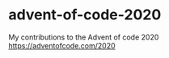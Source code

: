 # advent-of-code-2020

My contributions to the Advent of code 2020  
https://adventofcode.com/2020  
